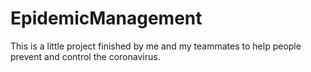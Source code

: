 # EpidemicManagement
This is a little project finished by me and my teammates to help people prevent and control the coronavirus.
